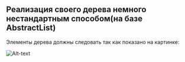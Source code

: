 <h2>Реализация своего дерева немного нестандартным способом(на базе AbstractList)</h2>

Элементы дерева должны следовать так как показано на картинке:

![Alt-text](https://javarush.ru/images/article/5df6145e-4b1f-4ac9-b61f-966dd89fe456/original.jpeg)
